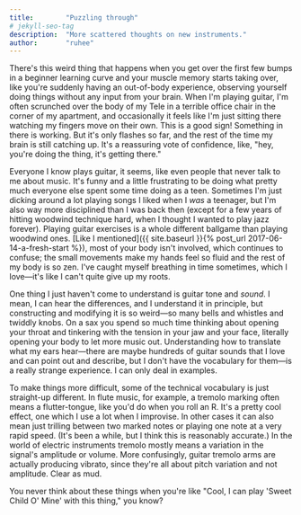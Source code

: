 ```yaml
---
title:        "Puzzling through"
# jekyll-seo-tag
description:  "More scattered thoughts on new instruments."
author:       "ruhee"
---
```


There's this weird thing that happens when you get over the first few bumps in a beginner learning curve and your muscle memory starts taking over, like you're suddenly having an out-of-body experience, observing yourself doing things without any input from your brain. When I'm playing guitar, I'm often scrunched over the body of my Tele in a terrible office chair in the corner of my apartment, and occasionally it feels like I'm just sitting there watching my fingers move on their own. This is a good sign! Something in there is working. But it's only flashes so far, and the rest of the time my brain is still catching up. It's a reassuring vote of confidence, like, "hey, you're doing the thing, it's getting there."

Everyone I know plays guitar, it seems, like even people that never talk to me about music. It's funny and a little frustrating to be doing what pretty much everyone else spent some time doing as a teen. Sometimes I'm just dicking around a lot playing songs I liked when I *was* a teenager, but I'm also way more disciplined than I was back then (except for a few years of hitting woodwind technique hard, when I thought I wanted to play jazz forever). Playing guitar exercises is a whole different ballgame than playing woodwind ones. [Like I mentioned]({{ site.baseurl }}{% post_url 2017-06-14-a-fresh-start %}), most of your body isn't involved, which continues to confuse; the small movements make my hands feel so fluid and the rest of my body is so zen. I've caught myself breathing in time sometimes, which I love—it's like I can't quite give up my roots.

One thing I just haven't come to understand is guitar tone and _sound_. I mean, I can hear the differences, and I understand it in principle, but constructing and modifying it is so weird—so many bells and whistles and twiddly knobs. On a sax you spend so much time thinking about opening your throat and tinkering with the tension in your jaw and your face, literally opening your body to let more music out. Understanding how to translate what my ears hear—there are maybe hundreds of guitar sounds that I love and can point out and describe, but I don't have the vocabulary for them—is a really strange experience. I can only deal in examples.

To make things more difficult, some of the technical vocabulary is just straight-up different. In flute music, for example, a tremolo marking often means a flutter-tongue, like you'd do when you roll an R. It's a pretty cool effect, one which I use a lot when I improvise. In other cases it can also mean just trilling between two marked notes or playing one note at a very rapid speed. (It's been a while, but I think this is reasonably accurate.) In the world of electric instruments tremolo mostly means a variation in the signal's amplitude or volume. More confusingly, guitar tremolo arms are actually producing vibrato, since they're all about pitch variation and not amplitude. Clear as mud.

You never think about these things when you're like "Cool, I can play 'Sweet Child O' Mine' with this thing," you know?
